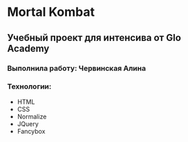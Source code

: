 # Mortal Kombat
## Учебный проект для интенсива от Glo Academy
### Выполнила работу: Червинская Алина
### Технологии:
- HTML
- CSS
- Normalize
- JQuery
- Fancybox
